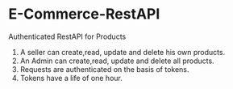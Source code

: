 # E-Commerce-RestAPI
Authenticated RestAPI for Products
1. A seller can create,read, update and delete his own products.
2. An Admin can create,read, update and delete all products.
3. Requests are authenticated on the basis of tokens.
4. Tokens have a life of one hour.
